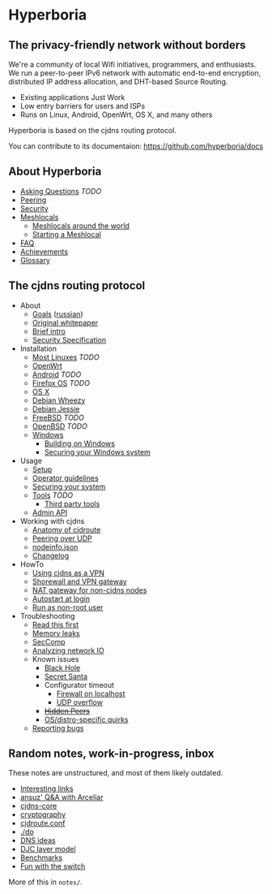 # Hyperboria

## The privacy-friendly network without borders

We're a community of local Wifi initiatives, programmers, and enthusiasts.
We run a peer-to-peer IPv6 network with automatic end-to-end encryption,
distributed IP address allocation, and DHT-based Source Routing.

- Existing applications Just Work
- Low entry barriers for users and ISPs
- Runs on Linux, Android, OpenWrt, OS X, and many others

Hyperboria is based on the cjdns routing protocol.

You can contribute to its documentaion: https://github.com/hyperboria/docs


## About Hyperboria

- [Asking Questions](wtfm.md) *TODO*
- [Peering](faq/peering.md)
- [Security](faq/security.md)
- [Meshlocals](meshlocals/intro.md)
  - [Meshlocals around the world](meshlocals/existing/index.md)
  - [Starting a Meshlocal](meshlocals/diy.md)
- [FAQ](faq/general.md)
- [Achievements](achievements.md)
- [Glossary](faq/glossary.md)


## The cjdns routing protocol

- About
  - [Goals](projectGoals.md) ([russian](projectGoals_ru.md))
  - [Original whitepaper](Whitepaper.md)
  - [Brief intro](intro.md)
  - [Security Specification](security_specification.md)
- Installation
  - [Most Linuxes](install/linux.md) *TODO*
  - [OpenWrt](install/openwrt.md)
  - [Android](install/android.md) *TODO*
  - [Firefox OS](install/firefoxos.md) *TODO*
  - [OS X](install/osx.md)
  - [Debian Wheezy](install/debian-wheezy.md)
  - [Debian Jessie](install/debian-jessie.md)
  - [FreeBSD](install/freebsd.md) *TODO*
  - [OpenBSD](install/openbsd.md) *TODO*
  - [Windows](install/windows.md)
    - [Building *on* Windows](notes/build-on-windows.md)
    - [Securing your Windows system](notes/windows-firewall.md)
- Usage
  - [Setup](configure.md)
  - [Operator guidelines](cjdns/Operator_Guidelines.md)
  - [Securing your system](network-services.md)
  - [Tools](tools/index.md) *TODO*
    - [Third party tools](ctrls.md)
  - [Admin API](admin-api.md)
- Working with cjdns
  - [Anatomy of cjdroute](cjdns/anatomy.md)
  - [Peering over UDP](cjdns/peering-over-UDP-IP.md)
  - [nodeinfo.json](cjdns/nodeinfo-json.md)
  - [Changelog](cjdns/changelog.md)
- HowTo
  - [Using cjdns as a VPN](tunnel.md)
  - [Shorewall and VPN gateway](shorewall_and_vpn_gateway_howto.md)
  - [NAT gateway for non-cjdns nodes](nat-gateway.md)
  - [Autostart at login](autostart-at-login.md)
  - [Run as non-root user](non-root-user.md)
- Troubleshooting
  - [Read this first](bugs/policy.md)
  - [Memory leaks](debugging_memory_leaks.md)
  - [SecComp](Seccomp.md)
  - [Analyzing network IO](TrafficAnalisys.md)
  - Known issues
    - [Black Hole](bugs/black-hole.md)
    - [Secret Santa](bugs/santa.md)
    - Configurator timeout
      - [Firewall on localhost](bugs/configurator-timeout.md)
      - [UDP overflow](bugs/connectTo-overflow.md)
    - ~~[Hidden Peers](bugs/hidden-peers.md)~~
    - [OS/distro-specific quirks](bugs/distro-quirks.md)
  - [Reporting bugs](bugs/reporting.md)


## Random notes, work-in-progress, inbox

These notes are unstructured, and most of them likely outdated.

* [Interesting links](notes/links.md)
* [ansuz' Q&A with Arceliar](notes/arc-workings.md)
* [cjdns-core](notes/cjdns-core.md)
* [cryptography](notes/cryptography.md)
* [cjdroute.conf](notes/cjdroute.md)
* [./do](notes/do.md)
* [DNS ideas](notes/dns.md)
* [DJC layer model](djc_layer_model.md)
* [Benchmarks](benchmark.txt)
* [Fun with the switch](switchfun.txt)

More of this in `notes/`.
